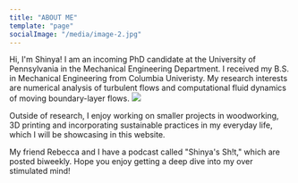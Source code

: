 ```yaml
---
title: "ABOUT ME"
template: "page"
socialImage: "/media/image-2.jpg"
---
```


Hi, I'm Shinya! I am an incoming PhD candidate at the University of Pennsylvania in the Mechanical Engineering Department. I received my B.S. in Mechanical Engineering from Columbia Univeristy. My research interests are numerical analysis of turbulent flows and computational fluid dynamics of moving boundary-layer flows. 
![](/media/profile.jpg)

Outside of research, I enjoy working on smaller projects in woodworking, 3D printing and incorporating sustainable practices in my everyday life, which I will be showcasing in this website. 

My friend Rebecca and I have a podcast called "Shinya's Sh!t," which are posted biweekly. Hope you enjoy getting a deep dive into my over stimulated mind!



